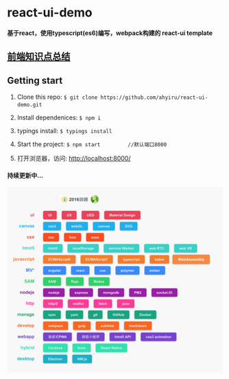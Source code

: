 # react-ui-demo
#### 基于react，使用typescript(es6)编写，webpack构建的 react-ui template

## [前端知识点总结](./doc/前端知识点.md)

## Getting start
1. Clone this repo:
`
$ git clone https://github.com/ahyiru/react-ui-demo.git
`

2. Install dependenices:
`
$ npm i
`

3. typings install:
`
$ typings install
`

4. Start the project:
`
$ npm start 		//默认端口8000
`

5. 打开浏览器，访问: [http://localhost:8000/](http://localhost:8000/)

#### 持续更新中...

![2016回顾](doc/2016.png)

